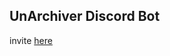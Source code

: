 ## UnArchiver Discord Bot


invite [here](https://discord.com/api/oauth2/authorize?client_id=870462694053019709&permissions=17179871232&scope=bot%20applications.commands)